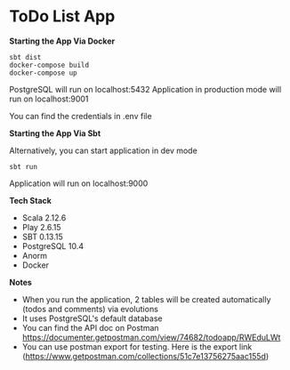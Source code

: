 ToDo List App
===================

**Starting the App Via Docker**

```
sbt dist
docker-compose build
docker-compose up

```
PostgreSQL will run on localhost:5432
Application in production mode will run on localhost:9001

You can find the credentials in .env file

**Starting the App Via Sbt**

Alternatively, you can start application in dev mode
```
sbt run
```
Application will run on localhost:9000

**Tech Stack**

- Scala 2.12.6
- Play 2.6.15
- SBT 0.13.15
- PostgreSQL 10.4
- Anorm
- Docker

**Notes**

- When you run the application, 2 tables will be created automatically (todos and comments) via evolutions
- It uses PostgreSQL's default database
- You can find the API doc on Postman https://documenter.getpostman.com/view/74682/todoapp/RWEduLWt
- You can use postman export for testing. Here is the export link (https://www.getpostman.com/collections/51c7e13756275aac155d)









